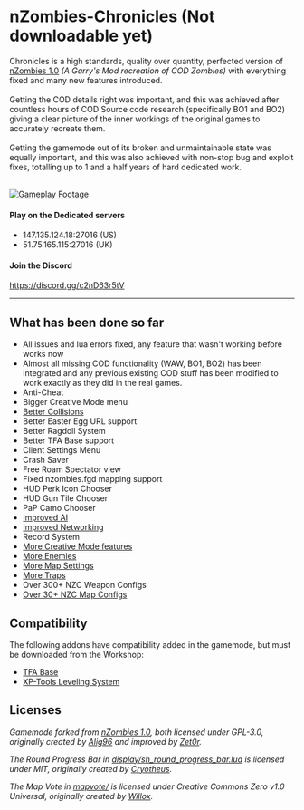 # nZombies-Chronicles (Not downloadable yet)

Chronicles is a high standards, quality over quantity, perfected version of [nZombies 1.0](https://github.com/Zet0rz/nzombies) _(A Garry's Mod recreation of COD Zombies)_ with everything fixed and many new features introduced.
<br></br>
Getting the COD details right was important, and this was achieved after countless hours of COD Source code research (specifically BO1 and BO2) giving a clear picture of the inner workings of the original games to accurately recreate them.
<br></br>
Getting the gamemode out of its broken and unmaintainable state was equally important, and this was also achieved with non-stop bug and exploit fixes, totalling up to 1 and a half years of hard dedicated work.
<br></br>

[![Gameplay Footage](https://i.imgur.com/D7GuaAR.jpg)](https://www.youtube.com/watch?v=9p8snS73tJ0&t=7s)  

#### Play on the Dedicated servers
* 147.135.124.18:27016 (US)
* 51.75.165.115:27016 (UK)

#### Join the Discord
https://discord.gg/c2nD63r5tV
___

## What has been done so far
* All issues and lua errors fixed, any feature that wasn't working before works now
* Almost all missing COD functionality (WAW, BO1, BO2) has been integrated and any previous existing COD stuff has been modified to work exactly as they did in the real games.
* Anti-Cheat
* Bigger Creative Mode menu
* [Better Collisions](https://github.com/Ethorbit/nZombies-Chronicles/blob/master-workshop/Info/BETTERCOLLISIONS.md) 
* Better Easter Egg URL support
* Better Ragdoll System
* Better TFA Base support
* Client Settings Menu
* Crash Saver
* Free Roam Spectator view
* Fixed nzombies.fgd mapping support
* HUD Perk Icon Chooser
* HUD Gun Tile Chooser
* PaP Camo Chooser
* [Improved AI](https://github.com/Ethorbit/nZombies-Chronicles/blob/master-workshop/Info/IMPROVEDAI.md)
* [Improved Networking](https://github.com/Ethorbit/nZombies-Chronicles/blob/master-workshop/Info/IMPROVEDNETWORKING.md)
* Record System
* [More Creative Mode features](https://github.com/Ethorbit/nZombies-Chronicles/blob/master-workshop/Info/New%20Creative%20Mode%20Stuff/README.md) 
* [More Enemies](https://github.com/Ethorbit/nZombies-Chronicles/tree/master-workshop/Info/New%20Enemies)
* [More Map Settings](https://github.com/Ethorbit/nZombies-Chronicles/blob/master-workshop/Info/New%20Creative%20Mode%20Stuff/Map%20Settings/README.md)
* [More Traps](https://github.com/Ethorbit/nZombies-Chronicles/blob/master-workshop/Info/New%20Creative%20Mode%20Stuff/Traps/README.md)   
* Over 300+ NZC Weapon Configs
* [Over 30+ NZC Map Configs](https://github.com/Ethorbit/nZombies-Chronicles/wiki/List-Of-All-Configured-Maps)

## Compatibility
The following addons have compatibility added in the gamemode, but must be downloaded from the Workshop:

* [TFA Base](https://steamcommunity.com/workshop/filedetails/?id=415143062)
* [XP-Tools Leveling System](https://steamcommunity.com/sharedfiles/filedetails/?id=557366206)

## Licenses
_Gamemode forked from [nZombies 1.0](https://github.com/Zet0rz/nzombies), both licensed under GPL-3.0, originally created by [Alig96](https://github.com/Alig96) and improved by [Zet0r](https://github.com/Zet0rz)._

_The Round Progress Bar in [display/sh_round_progress_bar.lua](https://github.com/Ethorbit/nZombies-Chronicles/blob/master-workshop/gamemodes/nzombies/gamemode/display/sh_round_progress_bar.lua) is licensed under MIT, originally created by [Cryotheus](https://github.com/Cryotheus/)._

_The Map Vote in [mapvote/](https://github.com/Ethorbit/nZombies-Chronicles/blob/master-workshop/gamemodes/nzombies/gamemode/mapvote/) is licensed under Creative Commons Zero v1.0 Universal, originally created by [Willox](https://github.com/willox)._
